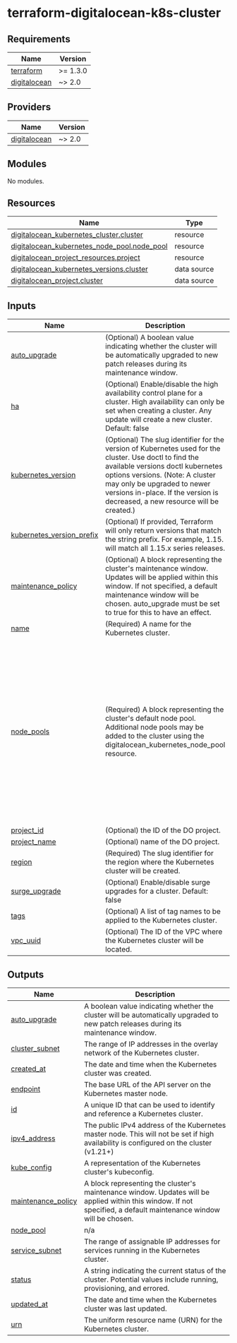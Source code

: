 # terraform-digitalocean-k8s-cluster


<!-- BEGIN_TF_DOCS -->
## Requirements

| Name | Version |
|------|---------|
| <a name="requirement_terraform"></a> [terraform](#requirement\_terraform) | >= 1.3.0 |
| <a name="requirement_digitalocean"></a> [digitalocean](#requirement\_digitalocean) | ~> 2.0 |

## Providers

| Name | Version |
|------|---------|
| <a name="provider_digitalocean"></a> [digitalocean](#provider\_digitalocean) | ~> 2.0 |

## Modules

No modules.

## Resources

| Name | Type |
|------|------|
| [digitalocean_kubernetes_cluster.cluster](https://registry.terraform.io/providers/digitalocean/digitalocean/latest/docs/resources/kubernetes_cluster) | resource |
| [digitalocean_kubernetes_node_pool.node_pool](https://registry.terraform.io/providers/digitalocean/digitalocean/latest/docs/resources/kubernetes_node_pool) | resource |
| [digitalocean_project_resources.project](https://registry.terraform.io/providers/digitalocean/digitalocean/latest/docs/resources/project_resources) | resource |
| [digitalocean_kubernetes_versions.cluster](https://registry.terraform.io/providers/digitalocean/digitalocean/latest/docs/data-sources/kubernetes_versions) | data source |
| [digitalocean_project.cluster](https://registry.terraform.io/providers/digitalocean/digitalocean/latest/docs/data-sources/project) | data source |

## Inputs

| Name | Description | Type | Default | Required |
|------|-------------|------|---------|:--------:|
| <a name="input_auto_upgrade"></a> [auto\_upgrade](#input\_auto\_upgrade) | (Optional) A boolean value indicating whether the cluster will be automatically upgraded to new patch releases during its maintenance window. | `bool` | `null` | no |
| <a name="input_ha"></a> [ha](#input\_ha) | (Optional) Enable/disable the high availability control plane for a cluster. High availability can only be set when creating a cluster. Any update will create a new cluster. Default: false | `bool` | `null` | no |
| <a name="input_kubernetes_version"></a> [kubernetes\_version](#input\_kubernetes\_version) | (Optional) The slug identifier for the version of Kubernetes used for the cluster. Use doctl to find the available versions doctl kubernetes options versions. (Note: A cluster may only be upgraded to newer versions in-place. If the version is decreased, a new resource will be created.) | `string` | `null` | no |
| <a name="input_kubernetes_version_prefix"></a> [kubernetes\_version\_prefix](#input\_kubernetes\_version\_prefix) | (Optional) If provided, Terraform will only return versions that match the string prefix. For example, 1.15. will match all 1.15.x series releases. | `string` | `null` | no |
| <a name="input_maintenance_policy"></a> [maintenance\_policy](#input\_maintenance\_policy) | (Optional) A block representing the cluster's maintenance window. Updates will be applied within this window. If not specified, a default maintenance window will be chosen. auto\_upgrade must be set to true for this to have an effect. | <pre>object({<br>    # Required<br>    day        = string<br>    start_time = string<br>  })</pre> | `null` | no |
| <a name="input_name"></a> [name](#input\_name) | (Required) A name for the Kubernetes cluster. | `string` | n/a | yes |
| <a name="input_node_pools"></a> [node\_pools](#input\_node\_pools) | (Required) A block representing the cluster's default node pool. Additional node pools may be added to the cluster using the digitalocean\_kubernetes\_node\_pool resource. | <pre>list(object({<br>    # Required<br>    name = string<br>    size = string<br><br>    # Optional<br>    default    = optional(bool, false)<br>    node_count = optional(number, null)<br>    auto_scale = optional(bool, null)<br>    min_nodes  = optional(number, null)<br>    max_nodes  = optional(number, null)<br>    tags       = optional(list(string), null)<br>    labels     = optional(map(string), null)<br>    taint = optional(object({<br>      key    = string<br>      value  = string<br>      effect = string<br>    }))<br>  }))</pre> | n/a | yes |
| <a name="input_project_id"></a> [project\_id](#input\_project\_id) | (Optional) the ID of the DO project. | `string` | `null` | no |
| <a name="input_project_name"></a> [project\_name](#input\_project\_name) | (Optional) name of the DO project. | `string` | `null` | no |
| <a name="input_region"></a> [region](#input\_region) | (Required) The slug identifier for the region where the Kubernetes cluster will be created. | `string` | n/a | yes |
| <a name="input_surge_upgrade"></a> [surge\_upgrade](#input\_surge\_upgrade) | (Optional) Enable/disable surge upgrades for a cluster. Default: false | `bool` | `null` | no |
| <a name="input_tags"></a> [tags](#input\_tags) | (Optional) A list of tag names to be applied to the Kubernetes cluster. | `list(string)` | `null` | no |
| <a name="input_vpc_uuid"></a> [vpc\_uuid](#input\_vpc\_uuid) | (Optional) The ID of the VPC where the Kubernetes cluster will be located. | `string` | `null` | no |

## Outputs

| Name | Description |
|------|-------------|
| <a name="output_auto_upgrade"></a> [auto\_upgrade](#output\_auto\_upgrade) | A boolean value indicating whether the cluster will be automatically upgraded to new patch releases during its maintenance window. |
| <a name="output_cluster_subnet"></a> [cluster\_subnet](#output\_cluster\_subnet) | The range of IP addresses in the overlay network of the Kubernetes cluster. |
| <a name="output_created_at"></a> [created\_at](#output\_created\_at) | The date and time when the Kubernetes cluster was created. |
| <a name="output_endpoint"></a> [endpoint](#output\_endpoint) | The base URL of the API server on the Kubernetes master node. |
| <a name="output_id"></a> [id](#output\_id) | A unique ID that can be used to identify and reference a Kubernetes cluster. |
| <a name="output_ipv4_address"></a> [ipv4\_address](#output\_ipv4\_address) | The public IPv4 address of the Kubernetes master node. This will not be set if high availability is configured on the cluster (v1.21+) |
| <a name="output_kube_config"></a> [kube\_config](#output\_kube\_config) | A representation of the Kubernetes cluster's kubeconfig. |
| <a name="output_maintenance_policy"></a> [maintenance\_policy](#output\_maintenance\_policy) | A block representing the cluster's maintenance window. Updates will be applied within this window. If not specified, a default maintenance window will be chosen. |
| <a name="output_node_pool"></a> [node\_pool](#output\_node\_pool) | n/a |
| <a name="output_service_subnet"></a> [service\_subnet](#output\_service\_subnet) | The range of assignable IP addresses for services running in the Kubernetes cluster. |
| <a name="output_status"></a> [status](#output\_status) | A string indicating the current status of the cluster. Potential values include running, provisioning, and errored. |
| <a name="output_updated_at"></a> [updated\_at](#output\_updated\_at) | The date and time when the Kubernetes cluster was last updated. |
| <a name="output_urn"></a> [urn](#output\_urn) | The uniform resource name (URN) for the Kubernetes cluster. |
<!-- END_TF_DOCS -->